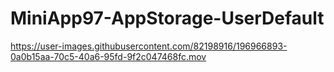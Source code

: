 # MiniApp97-AppStorage-UserDefault

https://user-images.githubusercontent.com/82198916/196966893-0a0b15aa-70c5-40a6-95fd-9f2c047468fc.mov

